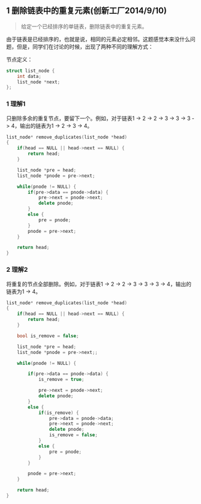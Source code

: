 ## 1 删除链表中的重复元素(创新工厂2014/9/10)

> 给定一个已经排序的单链表，删除链表中的重复元素。

由于链表是已经排序的，也就是说，相同的元素必定相邻。这题感觉本来没什么问题，但是，同学们在讨论的时候，出现了两种不同的理解方式：

节点定义：

``` C++
struct list_node {
	int data;
	list_node *next;
};
```

### 1 理解1

只删除多余的重复节点，要留下一个。例如，对于链表1 -> 2 -> 2 -> 3 -> 3 -> 3 -> 4，输出的链表为1 -> 2 -> 3 -> 4。

``` C++
list_node* remove_duplicates(list_node *head)
{
	if(head == NULL || head->next == NULL) {
		return head;
	}

	list_node *pre = head;
	list_node *pnode = pre->next;

	while(pnode != NULL) {
		if(pre->data == pnode->data) {
			pre->next = pnode->next;
			delete pnode;
		}
		else {
			pre = pnode;
		}
		pnode = pre->next;
	}

	return head;
}
```
### 2 理解2

将重复的节点全部删除。例如，对于链表1 -> 2 -> 2 -> 3 -> 3 -> 3 -> 4，输出的链表为1 -> 4。

``` C++
list_node* remove_duplicates(list_node *head)
{
	if(head == NULL || head->next == NULL) {
		return head;
	}

	bool is_remove = false;

	list_node *pre = head;
	list_node *pnode = pre->next;;

	while(pnode != NULL) {

		if(pre->data == pnode->data) {
			is_remove = true;

			pre->next = pnode->next;
			delete pnode;
		}
		else {
			if(is_remove) {
				pre->data = pnode->data;
				pre->next = pnode->next;
				delete pnode;
				is_remove = false;
			}
			else {
				pre = pnode;
			}
		}

		pnode = pre->next;
	}

	return head;
}
```
